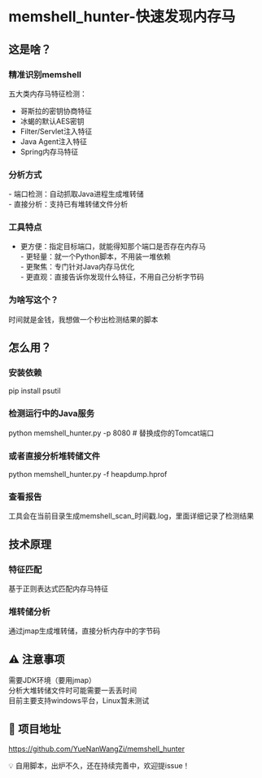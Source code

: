 # memshell_hunter-快速发现内存马

##  这是啥？
###  精准识别memshell
五大类内存马特征检测：  
- 哥斯拉的密钥协商特征  
- 冰蝎的默认AES密钥  
- Filter/Servlet注入特征  
- Java Agent注入特征  
- Spring内存马特征  
###  分析方式
​​- 端口检测​​：自动抓取Java进程生成堆转储  
​​- 直接分析​​：支持已有堆转储文件分析    

### 工具特点
- ​​更方便：指定目标端口，就能得知那个端口是否存在内存马  
​​- 更轻量​​：就一个Python脚本，不用装一堆依赖  
​​- 更聚焦​​：专门针对Java内存马优化  
​​- 更直观​​：直接告诉你发现什么特征，不用自己分析字节码  

###  为啥写这个？
时间就是金钱，我想做一个秒出检测结果的脚本  

##  怎么用？
### 安装依赖
pip install psutil  
### 检测运行中的Java服务
python memshell_hunter.py -p 8080  # 替换成你的Tomcat端口  
### 或者直接分析堆转储文件
python memshell_hunter.py -f heapdump.hprof
### 查看报告
工具会在当前目录生成memshell_scan_时间戳.log，里面详细记录了检测结果

##  技术原理
###  特征匹配
基于正则表达式匹配内存马特征

###  堆转储分析
通过jmap生成堆转储，直接分析内存中的字节码

## ⚠️ 注意事项
需要JDK环境（要用jmap）  
分析大堆转储文件时可能需要一丢丢时间  
目前主要支持windows平台，Linux暂未测试  

## 🔗 项目地址
https://github.com/YueNanWangZi/memshell_hunter

💡 ​自用脚本，出炉不久，还在持续完善中，欢迎提issue！

